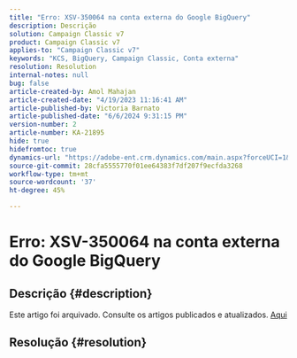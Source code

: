 ```yaml
---
title: "Erro: XSV-350064 na conta externa do Google BigQuery"
description: Descrição
solution: Campaign Classic v7
product: Campaign Classic v7
applies-to: "Campaign Classic v7"
keywords: "KCS, BigQuery, Campaign Classic, Conta externa"
resolution: Resolution
internal-notes: null
bug: false
article-created-by: Amol Mahajan
article-created-date: "4/19/2023 11:16:41 AM"
article-published-by: Victoria Barnato
article-published-date: "6/6/2024 9:31:15 PM"
version-number: 2
article-number: KA-21895
hide: true
hidefromtoc: true
dynamics-url: "https://adobe-ent.crm.dynamics.com/main.aspx?forceUCI=1&pagetype=entityrecord&etn=knowledgearticle&id=37f452a2-a3de-ed11-a7c7-6045bd0065b6"
source-git-commit: 28cfa5555770f01ee64383f7df207f9ecfda3268
workflow-type: tm+mt
source-wordcount: '37'
ht-degree: 45%

---
```


# Erro: XSV-350064 na conta externa do Google BigQuery

## Descrição {#description}

Este artigo foi arquivado. Consulte os artigos publicados e atualizados. [Aqui](https://experienceleague.adobe.com/search.html?lang=pt-BR#sort=relevancy)

## Resolução {#resolution}

